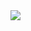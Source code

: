 
 <img src="https://v5.airtableusercontent.com/v3/u/29/29/1718035200000/nlv2sSBxwNGDpQkpxC3W0Q/IWBfXtrs6jmSxZyy4HtIG3HzxhMgZtFltk974CbVszQQ9JOr8ghvt4qqBluQ82unEuF08S3nti6MSH0m3aNg7w9zpPp5t7NoCDUSPq_lRLo_tn8k7kvQYrMenPx-biqgXyIbU4OUiFCxI0iAo8eHXHeg84YLOkJvpcYp4bd4cj8/raFUSHzRg0E5N1tbzqYtJqyzLRnO7sMWxkT2IX7VX-k">
